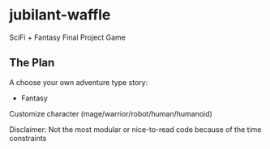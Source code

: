 # jubilant-waffle
SciFi + Fantasy Final Project Game

## The Plan
A choose your own adventure type story:
* Fantasy

Customize character (mage/warrior/robot/human/humanoid)

Disclaimer: Not the most modular or nice-to-read code because of the time constraints

